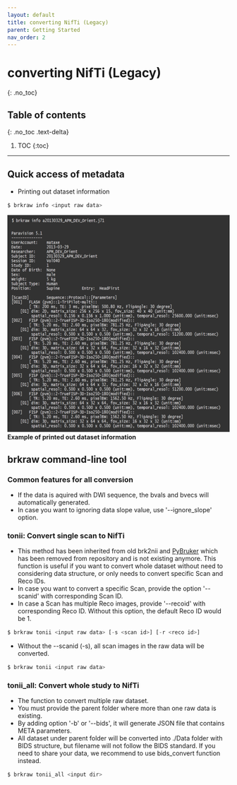 ```yaml
---
layout: default
title: converting NifTi (Legacy)
parent: Getting Started
nav_order: 2
---
```

# converting NifTi (Legacy)
{: .no_toc}

## Table of contents
{: .no_toc .text-delta}
1. TOC 
{:toc}
---

## Quick access of metadata
- Printing out dataset information

```js
$ brkraw info <input raw data>
```
![brkraw info](../imgs/brkraw_info.png)
**Example of printed out dataset information**

## **brkraw** command-line tool
### Common features for all conversion
- If the data is aquired with DWI sequence, the bvals and bvecs will automatically generated.
- In case you want to ignoring data slope value, use '--ignore_slope' option.

### **tonii**: Convert single scan to NifTi
- This method has been inherited from old brk2nii and [PyBruker](https://pypi.org/project/pyBruker) which 
has been removed from repository and is not existing anymore. This function is useful if you want to convert 
whole dataset without need to considering data structure, or only needs to convert specific Scan and Reco IDs.
- In case you want to convert a specific Scan, provide the option '--scanid' with corresponding Scan ID.  
- In case a Scan has multiple Reco images, provide '--recoid' with corresponding Reco ID. 
Without this option, the default Reco ID would be 1.

```js
$ brkraw tonii <input raw data> [-s <scan id>] [-r <reco id>]
```

- Without the --scanid (-s), all scan images in the raw data will be converted.

```js
$ brkraw tonii <input raw data>
```

### **tonii_all**: Convert whole study to NifTi
- The function to convert multiple raw dataset.
- You must provide the parent folder where more than one raw data is existing.
- By adding option '-b' or '--bids', it will generate JSON file that contains META parameters.
- All dataset under parent folder will be converted into ./Data folder with BIDS structure, but filename will not follow
the BIDS standard. If you need to share your data, we recommend to use bids_convert function instead.

```js
$ brkraw tonii_all <input dir>
```